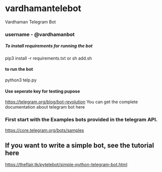 # vardhamantelebot
Vardhaman Telegram Bot
### username - @vardhamanbot

##### To install requirements for running the bot
pip3 install -r requirements.txt or sh add.sh

#### to run the bot
python3 telp.py

#### Use seperate key for testing pupose
 https://telegram.org/blog/bot-revolution
You can get the complete documentation about telegram bot here

### First start with the Examples bots provided in the telegram API.
https://core.telegram.org/bots/samples




## If you want to write a simple bot, see the tutorial here
  https://theflair.tk/pytelebot/simple-python-telegram-bot.html
